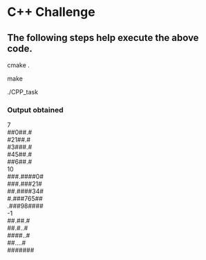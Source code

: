# C++ Challenge

## The following steps help execute the above code.

cmake .

make

./CPP_task

### Output obtained

7  
##0##.#  
#21##.#  
#3###.#  
#45##.#  
##6##.#  
10  
###.####0#  
###.###21#  
##.####34#  
#.###765##  
.###98####  
-1  
##.##.#  
##.#..#  
####..#  
##....#  
####### 

